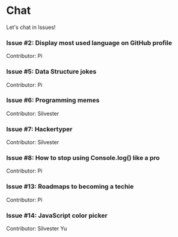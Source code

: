 # Chat

Let's chat in Issues!

### Issue #2: Display most used language on GitHub profile

Contributor: Pi

### Issue #5: Data Structure jokes

Contributor: Pi

### Issue #6: Programming memes

Contributor: Silvester

### Issue #7: Hackertyper

Contributor: Silvester

### Issue #8: How to stop using Console.log() like a pro

Contributor: Pi

### Issue #13: Roadmaps to becoming a techie

Contributor: Pi

### Issue #14: JavaScript color picker 

Contributor: Silvester Yu




